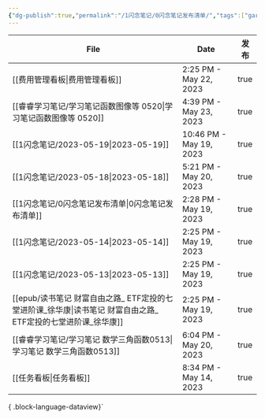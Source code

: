 ```yaml
---
{"dg-publish":true,"permalink":"/1闪念笔记/0闪念笔记发布清单/","tags":["gardenEntry"]}
---
```


| File                                                                   | Date                    | 发布   |
| ---------------------------------------------------------------------- | ----------------------- | ---- |
| [[费用管理看板\|费用管理看板]]                                                  | 2:25 PM - May 22, 2023  | true |
| [[睿睿学习笔记/学习笔记函数图像等 0520\|学习笔记函数图像等 0520]]                           | 4:39 PM - May 23, 2023  | true |
| [[1闪念笔记/2023-05-19\|2023-05-19]]                                    | 10:46 PM - May 19, 2023 | true |
| [[1闪念笔记/2023-05-18\|2023-05-18]]                                    | 5:21 PM - May 20, 2023  | true |
| [[1闪念笔记/0闪念笔记发布清单\|0闪念笔记发布清单]]                                      | 2:28 PM - May 19, 2023  | true |
| [[1闪念笔记/2023-05-14\|2023-05-14]]                                    | 2:25 PM - May 19, 2023  | true |
| [[1闪念笔记/2023-05-13\|2023-05-13]]                                    | 2:25 PM - May 19, 2023  | true |
| [[epub/读书笔记 财富自由之路_ ETF定投的七堂进阶课_徐华康\|读书笔记 财富自由之路_ ETF定投的七堂进阶课_徐华康]] | 2:25 PM - May 19, 2023  | true |
| [[睿睿学习笔记/学习笔记 数学三角函数0513\|学习笔记 数学三角函数0513]]                         | 6:04 PM - May 20, 2023  | true |
| [[任务看板\|任务看板]]                                                      | 8:34 PM - May 14, 2023  | true |

{ .block-language-dataview}`

